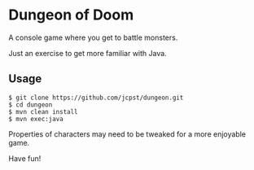 Dungeon of Doom
===============

A console game where you get to battle monsters.

Just an exercise to get more familiar with Java.

Usage
-----

```
$ git clone https://github.com/jcpst/dungeon.git
$ cd dungeon
$ mvn clean install
$ mvn exec:java
```

Properties of characters may need to be tweaked for a more enjoyable game.

Have fun!
